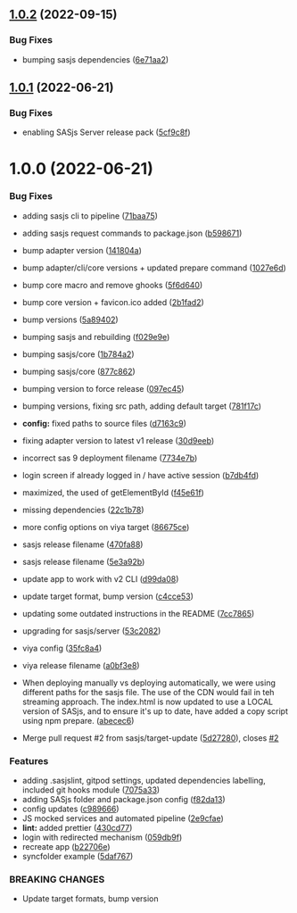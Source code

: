## [1.0.2](https://github.com/sasjs/minimal-seed-app/compare/v1.0.1...v1.0.2) (2022-09-15)


### Bug Fixes

* bumping sasjs dependencies ([6e71aa2](https://github.com/sasjs/minimal-seed-app/commit/6e71aa2da4fd37f6a72eb1f277526ea603623470))

## [1.0.1](https://github.com/sasjs/minimal-seed-app/compare/v1.0.0...v1.0.1) (2022-06-21)


### Bug Fixes

* enabling SASjs Server release pack ([5cf9c8f](https://github.com/sasjs/minimal-seed-app/commit/5cf9c8f213c57dffab94d8293cbd65ecabf0dfa7))

# 1.0.0 (2022-06-21)


### Bug Fixes

* adding sasjs cli to pipeline ([71baa75](https://github.com/sasjs/minimal-seed-app/commit/71baa75b9f344024ebd6ee4a931a58603024f5d3))
* adding sasjs request commands to package.json ([b598671](https://github.com/sasjs/minimal-seed-app/commit/b5986714d34df8afcf1a5b315c65d4a9a87c881a))
* bump adapter version ([141804a](https://github.com/sasjs/minimal-seed-app/commit/141804a35881d9bbed40c93d29f6720c8956d723))
* bump adapter/cli/core versions + updated prepare command ([1027e6d](https://github.com/sasjs/minimal-seed-app/commit/1027e6da73b1a807fad4bfa67da3bf1bee46900e))
* bump core macro and remove ghooks ([5f6d640](https://github.com/sasjs/minimal-seed-app/commit/5f6d640dc4d4df1dd987df7583187de97ca7cb1d))
* bump core version + favicon.ico added ([2b1fad2](https://github.com/sasjs/minimal-seed-app/commit/2b1fad22db1078173efcc02d9e34910978dab48d))
* bump versions ([5a89402](https://github.com/sasjs/minimal-seed-app/commit/5a89402f264a29f8a884502fc09557d68616c174))
* bumping sasjs and rebuilding ([f029e9e](https://github.com/sasjs/minimal-seed-app/commit/f029e9ea2f969856a4b95d4858c80e035fedf159))
* bumping sasjs/core ([1b784a2](https://github.com/sasjs/minimal-seed-app/commit/1b784a219025a5e370a8c44fad8b5863f2bdf413))
* bumping sasjs/core ([877c862](https://github.com/sasjs/minimal-seed-app/commit/877c86233a923bf02733fba74ebc3a7f2c12aac1))
* bumping version to force release ([097ec45](https://github.com/sasjs/minimal-seed-app/commit/097ec45f09303ac2b5962fc88534a84172280ea2))
* bumping versions, fixing src path, adding default target ([781f17c](https://github.com/sasjs/minimal-seed-app/commit/781f17cf043fbf23ae7fa2ccb0eb86833a23c6a2))
* **config:** fixed paths to source files ([d7163c9](https://github.com/sasjs/minimal-seed-app/commit/d7163c96e1bcfb9da14d8ee167a46110616472ad))
* fixing adapter version to latest v1 release ([30d9eeb](https://github.com/sasjs/minimal-seed-app/commit/30d9eeb7b21136d843908ee11d05d1e08ec28c3a))
* incorrect sas 9 deployment filename ([7734e7b](https://github.com/sasjs/minimal-seed-app/commit/7734e7b72b04131f4826580fb5c17656b5e1d615))
* login screen if already logged in / have active session ([b7db4fd](https://github.com/sasjs/minimal-seed-app/commit/b7db4fdb524d1cefa9becdc191f4c752e2dd0d6f))
* maximized, the used of getElementById ([f45e61f](https://github.com/sasjs/minimal-seed-app/commit/f45e61f69e92e035922e0b2f9114abc3ac189f19))
* missing dependencies ([22c1b78](https://github.com/sasjs/minimal-seed-app/commit/22c1b787ace108056a76743ef821b22cc96e1bda))
* more config options on viya target ([86675ce](https://github.com/sasjs/minimal-seed-app/commit/86675ce8fcbae2760e948a9e6f7b117b089a8d8e))
* sasjs release filename ([470fa88](https://github.com/sasjs/minimal-seed-app/commit/470fa88ff5a7584f735a26269e61c0c79ed46599))
* sasjs release filename ([5e3a92b](https://github.com/sasjs/minimal-seed-app/commit/5e3a92bf60e1942ecb0e0b65f71ddb32ae21dfd8))
* update app to work with v2 CLI ([d99da08](https://github.com/sasjs/minimal-seed-app/commit/d99da080b480d0cfbaadb8dc506a6c7a4c79895a))
* update target format, bump version ([c4cce53](https://github.com/sasjs/minimal-seed-app/commit/c4cce53ff581e3301d9c433545905d075cc36475))
* updating some outdated instructions in the README ([7cc7865](https://github.com/sasjs/minimal-seed-app/commit/7cc78654e882a66eaf33fa83546a2f162800774b))
* upgrading for sasjs/server ([53c2082](https://github.com/sasjs/minimal-seed-app/commit/53c2082a834b01394cdc7c827e2990aef7eebe86))
* viya config ([35fc8a4](https://github.com/sasjs/minimal-seed-app/commit/35fc8a4090e79b78a15edb8094f5867e2a7f3da7))
* viya release filename ([a0bf3e8](https://github.com/sasjs/minimal-seed-app/commit/a0bf3e8904d2555eea9b1497307e5ee4453ee4c9))
* When deploying manually vs deploying automatically, we were using different paths for the sasjs file.  The use of the CDN would fail in teh streaming approach.  The index.html is now updated to use a LOCAL version of SASjs, and to ensure it's up to date, have added a copy script using npm prepare. ([abecec6](https://github.com/sasjs/minimal-seed-app/commit/abecec6169ec25ba9358abf72f61bf6f19b8d2d1))


* Merge pull request #2 from sasjs/target-update ([5d27280](https://github.com/sasjs/minimal-seed-app/commit/5d272805b86cbad9e6d6278b8e4f10eebbe0e2a6)), closes [#2](https://github.com/sasjs/minimal-seed-app/issues/2)


### Features

* adding .sasjslint, gitpod settings, updated dependencies labelling, included git hooks module ([7075a33](https://github.com/sasjs/minimal-seed-app/commit/7075a331db24ba914f68fddaae0b0d26e65a5a3c))
* adding SASjs folder and package.json config ([f82da13](https://github.com/sasjs/minimal-seed-app/commit/f82da1390781377c8dac9cf84d344d9f13fda3ac))
* config updates ([c989666](https://github.com/sasjs/minimal-seed-app/commit/c989666099abed1bb1f9ce6e359ae787834f68e4))
* JS mocked services and automated pipeline ([2e9cfae](https://github.com/sasjs/minimal-seed-app/commit/2e9cfae252a17b51a78ec226dd78b7ce3156240b))
* **lint:** added prettier ([430cd77](https://github.com/sasjs/minimal-seed-app/commit/430cd771bdb537561b3f2a6823501ba7e8466c6f))
* login with redirected mechanism ([059db9f](https://github.com/sasjs/minimal-seed-app/commit/059db9f9fdf42cccf14ac8df807df1d0cdae95c2))
* recreate app ([b22706e](https://github.com/sasjs/minimal-seed-app/commit/b22706e5294fb2fde2f356a22f9c856bdec05ffb))
* syncfolder example ([5daf767](https://github.com/sasjs/minimal-seed-app/commit/5daf76736c705e943a3daa98edc2ba0c13f0bd97))


### BREAKING CHANGES

* Update target formats, bump version
